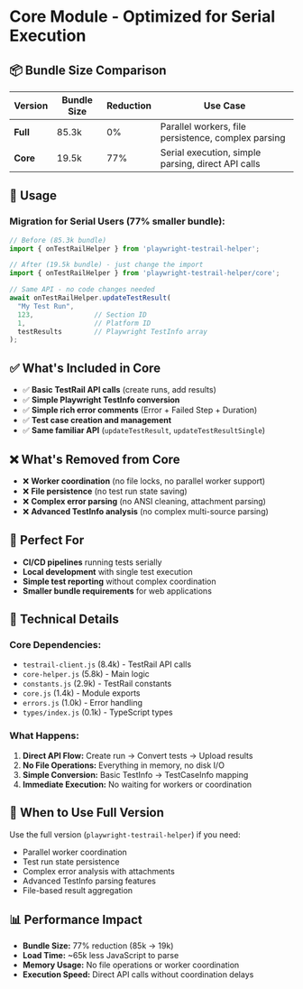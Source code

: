 # Core Module - Optimized for Serial Execution

## 📦 Bundle Size Comparison

| Version | Bundle Size | Reduction | Use Case |
|---------|-------------|-----------|----------|
| **Full** | 85.3k | 0% | Parallel workers, file persistence, complex parsing |
| **Core** | 19.5k | 77% | Serial execution, simple parsing, direct API calls |

## 🚀 Usage

### Migration for Serial Users (77% smaller bundle):

```typescript
// Before (85.3k bundle)
import { onTestRailHelper } from 'playwright-testrail-helper';

// After (19.5k bundle) - just change the import
import { onTestRailHelper } from 'playwright-testrail-helper/core';

// Same API - no code changes needed
await onTestRailHelper.updateTestResult(
  "My Test Run",
  123,               // Section ID
  1,                 // Platform ID
  testResults        // Playwright TestInfo array
);
```

## ✅ What's Included in Core

- ✅ **Basic TestRail API calls** (create runs, add results)
- ✅ **Simple Playwright TestInfo conversion**
- ✅ **Simple rich error comments** (Error + Failed Step + Duration)
- ✅ **Test case creation and management**
- ✅ **Same familiar API** (`updateTestResult`, `updateTestResultSingle`)

## ❌ What's Removed from Core

- ❌ **Worker coordination** (no file locks, no parallel worker support)
- ❌ **File persistence** (no test run state saving)
- ❌ **Complex error parsing** (no ANSI cleaning, attachment parsing)
- ❌ **Advanced TestInfo analysis** (no complex multi-source parsing)

## 🎯 Perfect For

- **CI/CD pipelines** running tests serially
- **Local development** with single test execution
- **Simple test reporting** without complex coordination
- **Smaller bundle requirements** for web applications

## 🔧 Technical Details

### Core Dependencies:
- `testrail-client.js` (8.4k) - TestRail API calls
- `core-helper.js` (5.8k) - Main logic
- `constants.js` (2.9k) - TestRail constants
- `core.js` (1.4k) - Module exports
- `errors.js` (1.0k) - Error handling
- `types/index.js` (0.1k) - TypeScript types

### What Happens:
1. **Direct API Flow:** Create run → Convert tests → Upload results
2. **No File Operations:** Everything in memory, no disk I/O
3. **Simple Conversion:** Basic TestInfo → TestCaseInfo mapping
4. **Immediate Execution:** No waiting for workers or coordination

## 🔄 When to Use Full Version

Use the full version (`playwright-testrail-helper`) if you need:
- Parallel worker coordination
- Test run state persistence
- Complex error analysis with attachments
- Advanced TestInfo parsing features
- File-based result aggregation

## 📊 Performance Impact

- **Bundle Size:** 77% reduction (85k → 19k)
- **Load Time:** ~65k less JavaScript to parse
- **Memory Usage:** No file operations or worker coordination
- **Execution Speed:** Direct API calls without coordination delays
